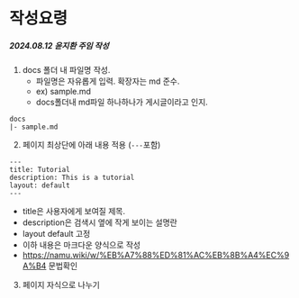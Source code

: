 # 작성요령

##### 2024.08.12 윤지환 주임 작성

1. docs 폴더 내 파일명 작성.
   - 파일명은 자유롭게 입력. 확장자는 md 준수.
   - ex) sample.md
   - docs폴더내 md파일 하나하나가 게시글이라고 인지.

```
docs
|- sample.md
```

2. 페이지 최상단에 아래 내용 적용 (`---`포함)

```
---
title: Tutorial
description: This is a tutorial
layout: default
---
```

- title은 사용자에게 보여질 제목.
- description은 검색시 옆에 작게 보이는 설명란
- layout default 고정
- 이하 내용은 마크다운 양식으로 작성
- https://namu.wiki/w/%EB%A7%88%ED%81%AC%EB%8B%A4%EC%9A%B4 문법확인

3. 페이지 자식으로 나누기
